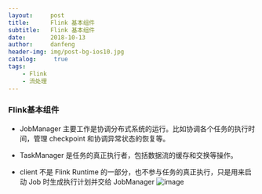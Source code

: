 ```yaml
---
layout:     post
title:      Flink 基本组件
subtitle:   Flink 基本组件
date:       2018-10-13
author:     danfeng
header-img: img/post-bg-ios10.jpg
catalog: 	 true
tags:
    - Flink
    - 流处理
---       
```


### Flink基本组件
- JobManager 主要工作是协调分布式系统的运行。比如协调各个任务的执行时间，管理 checkpoint 和协调异常状态的恢复等。



- TaskManager 是任务的真正执行者，包括数据流的缓存和交换等操作。



- client 不是 Flink Runtime 的一部分，也不参与任务的真正执行，只是用来启动 Job 时生成执行计划并交给 JobManager
![image](https://s2.ax1x.com/2019/07/20/eS3YSU.jpg)
